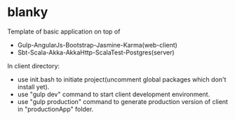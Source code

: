 # blanky

Template of basic application on top of
 - Gulp-AngularJs-Bootstrap-Jasmine-Karma(web-client)
 - Sbt-Scala-Akka-AkkaHttp-ScalaTest-Postgres(server)

In client directory:
 - use init.bash to initiate project(uncomment global packages which don't install yet).
 - use "gulp dev" command to start client development environment.
 - use "gulp production" command to generate production version of client in "productionApp" folder.